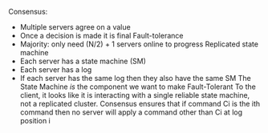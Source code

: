 Consensus:

- Multiple servers agree on a value
- Once a decision is made it is final
  Fault-tolerance
- Majority: only need (N/2) + 1 servers online to progress
  Replicated state machine
- Each server has a state machine (SM)
- Each server has a log
- If each server has the same log then they also have the same SM
  The State Machine _is_ the component we want to make Fault-Tolerant
  To the client, it looks like it is interacting with a single reliable
  state machine, not a replicated cluster.
  Consensus ensures that if command Ci is the ith command then no server
  will apply a command other than Ci at log position i

